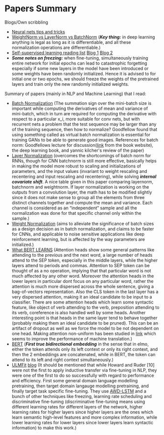 # Papers Summary
Blogs/Own scribbling
* [Neural nets tips and tricks](https://github.com/manas1iitr/PapersSummary/blob/master/NeuralNetsTipsAndTricks)
* [WeightNorm vs LayerNorm vs BatchNorm](https://mlexplained.com/2018/01/13/weight-normalization-and-layer-normalization-explained-normalization-in-deep-learning-part-2/) (***Key thing:*** in deep learning anything is legal as long as it is differentiable, and all these normalization operations are differentiable.)
* [Self-supervised learning reading list](https://github.com/jason718/awesome-self-supervised-learning) [Blog 1](https://lilianweng.github.io/lil-log/2019/11/10/self-supervised-learning.html) [Blog 2](https://ankeshanand.com/blog/2020/01/26/contrative-self-supervised-learning.html)
* ***Some notes on freezing:*** when fine-tuning, simultaneously training entire network for initial epochs can lead to catastrophic forgetting especially if some new layers in the model have been introduced or some weights have been randomly initialized. Hence it is advised to for initial one or two epochs, we should freeze the weights of the pretrained layers and train only the new randomly initialized weights.


Summary of papers (mainly in NLP and Machine Learning) that I read:

* [Batch Normalization](https://github.com/manas1iitr/PapersSummary/blob/master/BatchNorm.pdf) (The summation sign over the mini-batch size is important while computing the derivatives of mean and variance of mini-batch, which in turn are required for computing the derivative with respect to a particular x_i, more suitable for conv nets, but with recurrent nets a problem that the test sequence may be larger than any of the training sequence, then how to normalize? Goodfellow found that using something called as virtual batch normalization is essential for training GANs to be able to generate good images. References for batch norm: Goodfellows lecture for discussion([link](https://www.youtube.com/watch?v=Xogn6veSyxA) from the book website), the deep learning book, and yannic kilcher's review of the paper)
* [Layer Normalization](https://github.com/manas1iitr/PapersSummary/blob/master/LayerNormalization.pdf) (overcomes the shortcomings of batch norm for RNNs, though for CNN batchnorm is still more effective, basically helps in making the model more robust to scaling and initializations of parameters, and the input values (invariant to weight rescaling and recentering and input rescaling and recentering), while solving ***internal covariate shift***. A nice table given in this paper comparing layernorm, batchnorm and weightnorm. If layer normalization is working on the outputs from a convolution layer, the math has to be modified slightly since it does not make sense to group all the elements from three distinct channels together and compute the mean and variance. Each channel is considered as an “independent” sample and all the normalization was done for that specific channel only within the sample.)
* [Weight Normalization](https://github.com/manas1iitr/PapersSummary/blob/master/WeightNormalization.pdf) (aims to alleviate the significance of batch sizes as a design decision as in batch normalization, and claims to be faster for CNNs, and applicable to noise sensitive applications like deep reinforcement learning, but is affected by the way parameters are initialized.)
* [What BERT LEARNS](https://github.com/manas1iitr/PapersSummary/blob/master/CS294BerkeleyPapers/self_supervised_transfer_learning/NLP/bertlearns.pdf) (Attention heads show some general patterns like attending to the previous and the next word, a large number of heads attend to the SEP token, especially in the middle layers, while the higher layers attend to periods and commas. Attention to SEP token can be thought of as a no operation, implying that that particular word is not much affected by any other word. Moreover the attention heads in the lower layers in particular dont focus on any particular word, rather the attention is much more dispersed across the whole sentence, giving a bag-of-vectors representation. Also the CLS token in the last layer has a very dispersed attention, making it an ideal candidate to be input to a classifier. There are some attention heads which learn some syntactic feature, like object of verb attending to the verb, preposition attending to its verb, coreference is also handled well by some heads. Another interesting point is that heads in the same layer tend to behave together (probably making them an ideal candidate to be pruned). This can be an artifact of dropout as well as we force the model to be not dependent on one head. Making attention non-uniform has been studied in [link](https://arxiv.org/pdf/1810.10183.pdf) which seems to improve the performance of machine translation.)
* [BERT](https://github.com/manas1iitr/PapersSummary/blob/master/CS294BerkeleyPapers/self_supervised_transfer_learning/NLP/BERT.pdf) (***First true bidirectional embedding*** in the sense that in elmo, either the token attends only its left context or only its right context, and then the 2 embeddings are concatenated, while in BERT, the token can attend to its left and right context simultaneously.)
* [ULMFit](https://arxiv.org/pdf/1801.06146.pdf) [blog](https://humboldt-wi.github.io/blog/research/information_systems_1819/group4_ulmfit/) (It should be mentioned that while Howard and Ruder [10] were not the first to apply inductive transfer via fine-tuning in NLP, they were one of the first to do so successfully with regard to performance and efficiency. First some general domain language modelling pretraining, then target domain langauge modelling pretraining, and finally target task specific fine-tuning. They use [AWD-LSTM](https://arxiv.org/pdf/1708.02182.pdf) and a bunch of other techniques like freezing, learning rate scheduling and discriminative fine-tuning (discriminative fine-tuning means using different learning rates for different layers of the network, higher learning rates for higher layers since higher layers are the ones which learn semantic high-level features and more complex information, while lower learning rates for lower layers since lower layers learn syntactic information) to make this work.)
